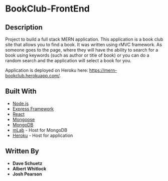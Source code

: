 # BookClub-FrontEnd

## Description

Project to build a full stack MERN application. This application is a book club site that allows you to find a book. It was written using rMVC framework. As someone goes to the page, where they will have the ability to search for a book using keywords (such as author or title of book) or you can do a random search and the application will select a book for you.

Application is deployed on Heroku here: https://mern-bookclub.herokuapp.com/.

## Built With

- [Node.js](https://nodejs.org/en/)
- [Express Framework](https://expressjs.com/)
- [React](https://reactjs.org/)
- [Mongoose](http://mongoosejs.com/)
- [MongoDB](https://www.mongodb.com/)
- [mLab](https://mlab.com/) - Host for MongoDB
- [Heroku](https://www.heroku.com/) - Host for application

## Written By

- **Dave Schuetz** 
- **Albert Whitlock** 
- **Josh Pearson**

